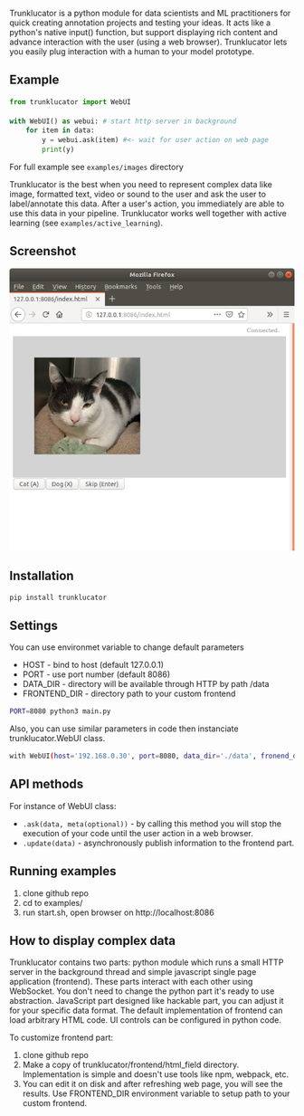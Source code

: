 Trunklucator is a python module for data scientists and ML practitioners for quick creating annotation projects and testing your ideas. It acts like a python's native input() function, but support displaying rich content and advance interaction with the user (using a web browser). Trunklucator lets you easily plug interaction with a human to your model prototype.

## Example
```python
from trunklucator import WebUI

with WebUI() as webui: # start http server in background
    for item in data: 
        y = webui.ask(item) #<- wait for user action on web page
        print(y) 
```

For full example see `examples/images` directory

Trunklucator is the best when you need to represent complex data like image, formatted text, video or sound to the user and ask the user to label/annotate this data. After a user's action, you immediately are able to use this data in your pipeline.  Trunklucator works well together with active learning (see `examples/active_learning`).

## Screenshot

![Images Classification example](/screenshots/images_classification.png?raw=true "Images Classification example")

## Installation

```
pip install trunklucator
```

## Settings

You can use environmet variable to change default parameters
* HOST - bind to host (default 127.0.0.1)
* PORT - use port number (default 8086)
* DATA_DIR - directory will be available through HTTP by path /data 
* FRONTEND_DIR - directory path to your custom frontend

```bash
PORT=8080 python3 main.py
```

Also, you can use similar parameters in code then instanciate trunklucator.WebUI class.

```bash
with WebUI(host='192.168.0.30', port=8080, data_dir='./data', fronend_dir='./myfront')
```

## API methods

For instance of WebUI class:

* `.ask(data, meta(optional))` - by calling this method you will stop the execution of your code until the user action in a web browser. 
* `.update(data)` - asynchronously publish information to the frontend part.

## Running examples

1. clone github repo
1. cd to examples/
1. run start.sh, open browser on http://localhost:8086


## How to display complex data

Trunklucator contains two parts: python module which runs a small HTTP server in the background thread and simple javascript single page application (frontend). These parts interact with each other using WebSocket. You don't need to change the python part it's ready to use abstraction.
JavaScript part designed like hackable part, you can adjust it for your specific data format.  The default implementation of frontend can load arbitrary HTML code. UI controls can be configured in python code. 

To customize frontend part: 

1. clone github repo
1. Make a copy of trunklucator/frontend/html_field directory. Implementation is simple and doesn't use tools like npm, webpack, etc.
1. You can edit it on disk and after refreshing web page, you will see the results. Use FRONTEND_DIR environment variable to setup path to your custom frontend.


